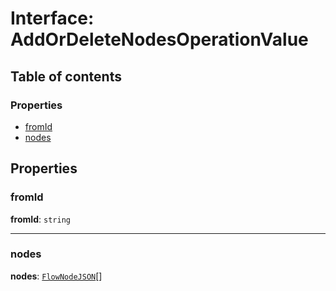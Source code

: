 # Interface: AddOrDeleteNodesOperationValue

## Table of contents

### Properties

* [fromId](/auto-docs/free-layout-editor/interfaces/AddOrDeleteNodesOperationValue.md#fromid)
* [nodes](/auto-docs/free-layout-editor/interfaces/AddOrDeleteNodesOperationValue.md#nodes)

## Properties

### fromId

**fromId**: `string`

***

### nodes

**nodes**: [`FlowNodeJSON`](/auto-docs/free-layout-editor/interfaces/FlowNodeJSON.md)\[]
